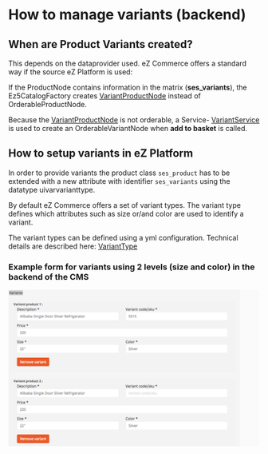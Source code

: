 # How to manage variants (backend)

## When are Product Variants created?

This depends on the dataprovider used. eZ Commerce offers a standard way if the source eZ Platform is used: 

If the ProductNode contains information in the matrix (**ses\_variants**), the Ez5CatalogFactory creates [VariantProductNode](../../catalog_api/variantproductsnode_and_orderablevariantnode/variantproductnode_and_orderablevariantnode.md) instead of OrderableProductNode.

Because the [VariantProductNode](../../catalog_api/variantproductsnode_and_orderablevariantnode/variantproductnode_and_orderablevariantnode.md) is not orderable, a Service- [VariantService](../../catalog_api/variantproductsnode_and_orderablevariantnode/variant_services.md) is used to create an OrderableVariantNode when **add to basket** is called.

## How to setup variants in eZ Platform

In order to provide variants the product class `ses_product` has to be extended with a new attribute with identifier `ses_variants` using the datatype uivarvarianttype. 

By default eZ Commerce offers a set of variant types. The variant type defines which attributes such as size or/and color are used to identify a variant.

The variant types can be defined using a yml configuration. Technical details are described here: [VariantType](../../../../cookbook/additional_ez_fieldtypes/varianttype.md)

### Example form for variants using 2 levels (size and color) in the backend of the CMS

![](../../../img/product_variants.png)
